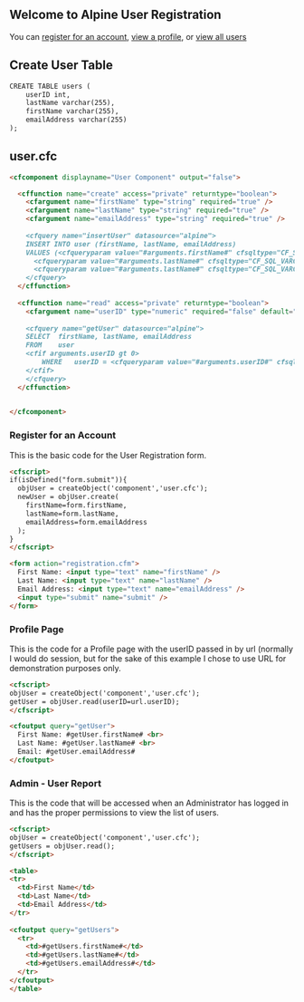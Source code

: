 ## Welcome to Alpine User Registration

You can <a href="register.cfm">register for an account</a>, <a href="profile.cfm">view a profile</a>, or <a href="report.cfm">view all users</a>

## Create User Table
```markdown
CREATE TABLE users (
    userID int,
    lastName varchar(255),
    firstName varchar(255),
    emailAddress varchar(255)
);
```

## user.cfc
```markdown
<cfcomponent displayname="User Component" output="false">

  <cffunction name="create" access="private" returntype="boolean">
    <cfargument name="firstName" type="string" required="true" />
    <cfargument name="lastName" type="string" required="true" />
    <cfargument name="emailAddress" type="string" required="true" />
      
    <cfquery name="insertUser" datasource="alpine">
    INSERT INTO user (firstName, lastName, emailAddress)
    VALUES (<cfqueryparam value="#arguments.firstName#" cfsqltype="CF_SQL_VARCHAR" />,
      <cfqueryparam value="#arguments.lastName#" cfsqltype="CF_SQL_VARCHAR" />,
      <cfqueryparam value="#arguments.lastName#" cfsqltype="CF_SQL_VARCHAR" />)
    </cfquery>
  </cffunction>
    
  <cffunction name="read" access="private" returntype="boolean">
    <cfargument name="userID" type="numeric" required="false" default="0" />
    
    <cfquery name="getUser" datasource="alpine">
    SELECT  firstName, lastName, emailAddress
    FROM    user
    <cfif arguments.userID gt 0>
        WHERE   userID = <cfqueryparam value="#arguments.userID#" cfsqltype="cf_sql_integer" />
    </cfif>
    </cfquery>
  </cffunction>

  
</cfcomponent>
```

### Register for an Account
This is the basic code for the User Registration form.

```markdown
<cfscript>
if(isDefined("form.submit")){
  objUser = createObject('component','user.cfc');
  newUser = objUser.create(
    firstName=form.firstName, 
    lastName=form.lastName, 
    emailAddress=form.emailAddress
  );
}
</cfscript>

<form action="registration.cfm">
  First Name: <input type="text" name="firstName" />
  Last Name: <input type="text" name="lastName" />
  Email Address: <input type="text" name="emailAddress" />
  <input type="submit" name="submit" />
</form>

```

### Profile Page
This is the code for a Profile page with the userID passed in by url (normally I would do session, but for the sake of this example I chose to use URL for demonstration purposes only.
```markdown
<cfscript>
objUser = createObject('component','user.cfc');
getUser = objUser.read(userID=url.userID);
</cfscript>

<cfoutput query="getUser">
  First Name: #getUser.firstName# <br>
  Last Name: #getUser.lastName# <br>
  Email: #getUser.emailAddress#
</cfoutput>
```

### Admin - User Report
This is the code that will be accessed when an Administrator has logged in and has the proper permissions to view the list of users.

```markdown
<cfscript>
objUser = createObject('component','user.cfc');
getUsers = objUser.read();
</cfscript>

<table>
<tr>
  <td>First Name</td>
  <td>Last Name</td>
  <td>Email Address</td>
</tr>
  
<cfoutput query="getUsers">
  <tr>
    <td>#getUsers.firstName#</td>
    <td>#getUsers.lastName#</td>
    <td>#getUsers.emailAddress#</td>
  </tr>
</cfoutput>
</table>
```
